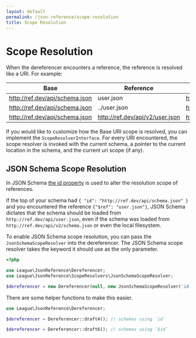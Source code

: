 ```yaml
---
layout: default
permalink: /json-reference/scope-resolution
title: Scope Resolution
---
```


# Scope Resolution

When the dereferencer encounters a reference, the reference is resolved like a URI.  For example:

| Base                           | Reference                       | Resolved                        |
| -------------------------------|---------------------------------|---------------------------------|
| http://ref.dev/api/schema.json | user.json                       | http://ref.dev/api/user.json    |
| http://ref.dev/api/schema.json | ../user.json                    | http://ref.dev/user.json        |
| http://ref.dev/api/schema.json | http://ref.dev/api/v2/user.json | http://ref.dev/api/v2/user.json |

If you would like to customize how the Base URI scope is resolved, you can implement the `ScopeResolverInterface`.  For every URI encountered, the scope resolver is invoked with the current schema, a pointer to the current location in the schema, and the current uri scope (if any).

## JSON Schema Scope Resolution

In JSON Schema [the id property](https://spacetelescope.github.io/understanding-json-schema/structuring.html#the-id-property) is used to alter the resolution scope of references.

If the top of your schema had `{ "id": "http://ref.dev/api/schema.json" }` and you encountered the reference `{"$ref": "user.json"}`, JSON Schema dictates that the schema should be loaded from `http://ref.dev/api/user.json`, even if the schema was loaded from `http://ref.dev/api/v2/schema.json` or even the local filesystem.

To enable JSON Schema scope resolution, you can pass the `JsonSchemaScopeResolver` into the dereferencer.  The JSON Schema scope resolver takes the keyword it should use as the only parameter.

```php
<?php

use League\JsonReference\Dereferencer;
use League\JsonReference\ScopeResolvers\JsonSchemaScopeResolver;

$dereferencer = new Dereferencer(null, new JsonSchemaScopeResolver('id'));
```

There are some helper functions to make this easier.

```php
use League\JsonReference\Dereferencer;

$dereferencer = Dereferencer::draft4(); // schemas using `id`

$dereferencer = Dereferencer::draft6(); // schemas using `$id`
```
